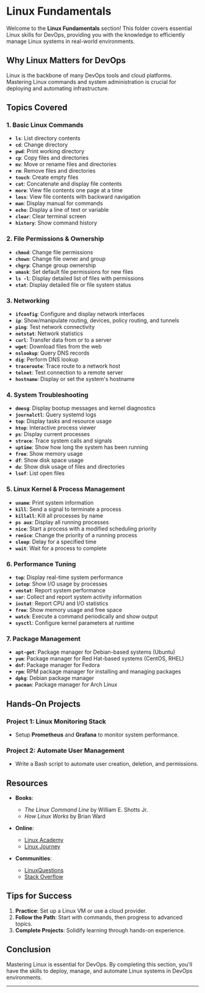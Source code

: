 # Linux Fundamentals

Welcome to the **Linux Fundamentals** section! This folder covers essential Linux skills for DevOps, providing you with the knowledge to efficiently manage Linux systems in real-world environments.

## Why Linux Matters for DevOps

Linux is the backbone of many DevOps tools and cloud platforms. Mastering Linux commands and system administration is crucial for deploying and automating infrastructure.

## Topics Covered

### 1. **Basic Linux Commands**
   - **`ls`**: List directory contents
   - **`cd`**: Change directory
   - **`pwd`**: Print working directory
   - **`cp`**: Copy files and directories
   - **`mv`**: Move or rename files and directories
   - **`rm`**: Remove files and directories
   - **`touch`**: Create empty files
   - **`cat`**: Concatenate and display file contents
   - **`more`**: View file contents one page at a time
   - **`less`**: View file contents with backward navigation
   - **`man`**: Display manual for commands
   - **`echo`**: Display a line of text or variable
   - **`clear`**: Clear terminal screen
   - **`history`**: Show command history

### 2. **File Permissions & Ownership**
   - **`chmod`**: Change file permissions
   - **`chown`**: Change file owner and group
   - **`chgrp`**: Change group ownership
   - **`umask`**: Set default file permissions for new files
   - **`ls -l`**: Display detailed list of files with permissions
   - **`stat`**: Display detailed file or file system status

### 3. **Networking**
   - **`ifconfig`**: Configure and display network interfaces
   - **`ip`**: Show/manipulate routing, devices, policy routing, and tunnels
   - **`ping`**: Test network connectivity
   - **`netstat`**: Network statistics
   - **`curl`**: Transfer data from or to a server
   - **`wget`**: Download files from the web
   - **`nslookup`**: Query DNS records
   - **`dig`**: Perform DNS lookup
   - **`traceroute`**: Trace route to a network host
   - **`telnet`**: Test connection to a remote server
   - **`hostname`**: Display or set the system's hostname

### 4. **System Troubleshooting**
   - **`dmesg`**: Display bootup messages and kernel diagnostics
   - **`journalctl`**: Query systemd logs
   - **`top`**: Display tasks and resource usage
   - **`htop`**: Interactive process viewer
   - **`ps`**: Display current processes
   - **`strace`**: Trace system calls and signals
   - **`uptime`**: Show how long the system has been running
   - **`free`**: Show memory usage
   - **`df`**: Show disk space usage
   - **`du`**: Show disk usage of files and directories
   - **`lsof`**: List open files

### 5. **Linux Kernel & Process Management**
   - **`uname`**: Print system information
   - **`kill`**: Send a signal to terminate a process
   - **`killall`**: Kill all processes by name
   - **`ps aux`**: Display all running processes
   - **`nice`**: Start a process with a modified scheduling priority
   - **`renice`**: Change the priority of a running process
   - **`sleep`**: Delay for a specified time
   - **`wait`**: Wait for a process to complete

### 6. **Performance Tuning**
   - **`top`**: Display real-time system performance
   - **`iotop`**: Show I/O usage by processes
   - **`vmstat`**: Report system performance
   - **`sar`**: Collect and report system activity information
   - **`iostat`**: Report CPU and I/O statistics
   - **`free`**: Show memory usage and free space
   - **`watch`**: Execute a command periodically and show output
   - **`sysctl`**: Configure kernel parameters at runtime

### 7. **Package Management**
   - **`apt-get`**: Package manager for Debian-based systems (Ubuntu)
   - **`yum`**: Package manager for Red Hat-based systems (CentOS, RHEL)
   - **`dnf`**: Package manager for Fedora
   - **`rpm`**: RPM package manager for installing and managing packages
   - **`dpkg`**: Debian package manager
   - **`pacman`**: Package manager for Arch Linux

## Hands-On Projects

### Project 1: **Linux Monitoring Stack**
   - Setup **Prometheus** and **Grafana** to monitor system performance.

### Project 2: **Automate User Management**
   - Write a Bash script to automate user creation, deletion, and permissions.

## Resources

- **Books**:  
   - *The Linux Command Line* by William E. Shotts Jr.  
   - *How Linux Works* by Brian Ward  

- **Online**:  
   - [Linux Academy](https://linuxacademy.com)  
   - [Linux Journey](https://linuxjourney.com)

- **Communities**:  
   - [LinuxQuestions](https://www.linuxquestions.org/)  
   - [Stack Overflow](https://stackoverflow.com/questions/tagged/linux)

## Tips for Success

1. **Practice**: Set up a Linux VM or use a cloud provider.
2. **Follow the Path**: Start with commands, then progress to advanced topics.
3. **Complete Projects**: Solidify learning through hands-on experience.

## Conclusion

Mastering Linux is essential for DevOps. By completing this section, you'll have the skills to deploy, manage, and automate Linux systems in DevOps environments.

---
